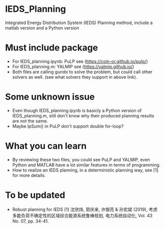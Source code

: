 # IEDS_Planning
 Integrated Energy Distribution System (IEDS) Planning method, include a matlab version and a Python version 
# Must include package
 - For IEDS_planning.ipynb: PuLP see (https://coin-or.github.io/pulp/)
 - For IEDS_planning.m: YALMIP see (https://yalmip.github.io/)
 - Both files are calling gurobi to solve the problem, but could call other solvers as well. (see what solvers they support in above link).
# Some unknown issue
 - Even though IEDS_planning.ipynb is basicly a Python version of IEDS_planning.m, still don't know why their produced planning results are not the same.
 - Maybe lpSum() in PuLP don't support double for-loop?
# What you can learn
 - By reviewing these two files, you could see PuLP and YALMIP, even Python and MATLAB have a lot similar features in terms of programming.
 - How to realize an IEDS planning, in a deterministic planning way, see [1] for more details.
# To be updated
 - Robust planning for IEDS
[1] 沈欣炜, 郭庆来, 许银亮 & 孙宏斌 (2019), 考虑多能负荷不确定性的区域综合能源系统鲁棒规划, 电力系统自动化, Vol. 43 No. 07, pp. 34-41.
